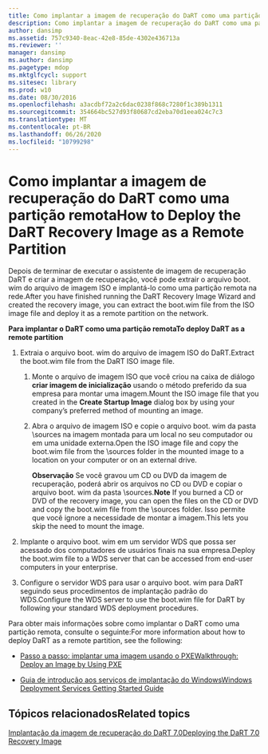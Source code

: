 ```yaml
---
title: Como implantar a imagem de recuperação do DaRT como uma partição remota
description: Como implantar a imagem de recuperação do DaRT como uma partição remota
author: dansimp
ms.assetid: 757c9340-8eac-42e8-85de-4302e436713a
ms.reviewer: ''
manager: dansimp
ms.author: dansimp
ms.pagetype: mdop
ms.mktglfcycl: support
ms.sitesec: library
ms.prod: w10
ms.date: 08/30/2016
ms.openlocfilehash: a3acdbf72a2c6dac0238f868c7280f1c389b1311
ms.sourcegitcommit: 354664bc527d93f80687cd2eba70d1eea024c7c3
ms.translationtype: MT
ms.contentlocale: pt-BR
ms.lasthandoff: 06/26/2020
ms.locfileid: "10799298"
---
```

# <span data-ttu-id="c036c-103">Como implantar a imagem de recuperação do DaRT como uma partição remota</span><span class="sxs-lookup"><span data-stu-id="c036c-103">How to Deploy the DaRT Recovery Image as a Remote Partition</span></span>


<span data-ttu-id="c036c-104">Depois de terminar de executar o assistente de imagem de recuperação DaRT e criar a imagem de recuperação, você pode extrair o arquivo boot. wim do arquivo de imagem ISO e implantá-lo como uma partição remota na rede.</span><span class="sxs-lookup"><span data-stu-id="c036c-104">After you have finished running the DaRT Recovery Image Wizard and created the recovery image, you can extract the boot.wim file from the ISO image file and deploy it as a remote partition on the network.</span></span>

**<span data-ttu-id="c036c-105">Para implantar o DaRT como uma partição remota</span><span class="sxs-lookup"><span data-stu-id="c036c-105">To deploy DaRT as a remote partition</span></span>**

1.  <span data-ttu-id="c036c-106">Extraia o arquivo boot. wim do arquivo de imagem ISO do DaRT.</span><span class="sxs-lookup"><span data-stu-id="c036c-106">Extract the boot.wim file from the DaRT ISO image file.</span></span>

    1.  <span data-ttu-id="c036c-107">Monte o arquivo de imagem ISO que você criou na caixa de diálogo **criar imagem de inicialização** usando o método preferido da sua empresa para montar uma imagem.</span><span class="sxs-lookup"><span data-stu-id="c036c-107">Mount the ISO image file that you created in the **Create Startup Image** dialog box by using your company’s preferred method of mounting an image.</span></span>

    2.  <span data-ttu-id="c036c-108">Abra o arquivo de imagem ISO e copie o arquivo boot. wim da pasta \\sources na imagem montada para um local no seu computador ou em uma unidade externa.</span><span class="sxs-lookup"><span data-stu-id="c036c-108">Open the ISO image file and copy the boot.wim file from the \\sources folder in the mounted image to a location on your computer or on an external drive.</span></span>

        <span data-ttu-id="c036c-109">**Observação**  Se você gravou um CD ou DVD da imagem de recuperação, poderá abrir os arquivos no CD ou DVD e copiar o arquivo boot. wim da pasta \\sources.</span><span class="sxs-lookup"><span data-stu-id="c036c-109">**Note** If you burned a CD or DVD of the recovery image, you can open the files on the CD or DVD and copy the boot.wim file from the \\sources folder.</span></span> <span data-ttu-id="c036c-110">Isso permite que você ignore a necessidade de montar a imagem.</span><span class="sxs-lookup"><span data-stu-id="c036c-110">This lets you skip the need to mount the image.</span></span>

         

2.  <span data-ttu-id="c036c-111">Implante o arquivo boot. wim em um servidor WDS que possa ser acessado dos computadores de usuários finais na sua empresa.</span><span class="sxs-lookup"><span data-stu-id="c036c-111">Deploy the boot.wim file to a WDS server that can be accessed from end-user computers in your enterprise.</span></span>

3.  <span data-ttu-id="c036c-112">Configure o servidor WDS para usar o arquivo boot. wim para DaRT seguindo seus procedimentos de implantação padrão do WDS.</span><span class="sxs-lookup"><span data-stu-id="c036c-112">Configure the WDS server to use the boot.wim file for DaRT by following your standard WDS deployment procedures.</span></span>

<span data-ttu-id="c036c-113">Para obter mais informações sobre como implantar o DaRT como uma partição remota, consulte o seguinte:</span><span class="sxs-lookup"><span data-stu-id="c036c-113">For more information about how to deploy DaRT as a remote partition, see the following:</span></span>

-   [<span data-ttu-id="c036c-114">Passo a passo: implantar uma imagem usando o PXE</span><span class="sxs-lookup"><span data-stu-id="c036c-114">Walkthrough: Deploy an Image by Using PXE</span></span>](https://go.microsoft.com/fwlink/?LinkId=212108)

-   [<span data-ttu-id="c036c-115">Guia de introdução aos serviços de implantação do Windows</span><span class="sxs-lookup"><span data-stu-id="c036c-115">Windows Deployment Services Getting Started Guide</span></span>](https://go.microsoft.com/fwlink/?LinkId=212106)

## <span data-ttu-id="c036c-116">Tópicos relacionados</span><span class="sxs-lookup"><span data-stu-id="c036c-116">Related topics</span></span>


[<span data-ttu-id="c036c-117">Implantação da imagem de recuperação do DaRT 7.0</span><span class="sxs-lookup"><span data-stu-id="c036c-117">Deploying the DaRT 7.0 Recovery Image</span></span>](deploying-the-dart-70-recovery-image-dart-7.md)

 

 





